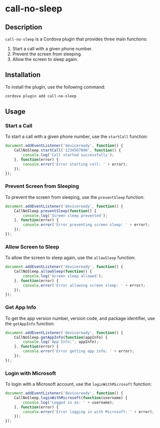 # call-no-sleep

## Description

`call-no-sleep` is a Cordova plugin that provides three main functions:
1. Start a call with a given phone number.
2. Prevent the screen from sleeping.
3. Allow the screen to sleep again.

## Installation

To install the plugin, use the following command:

```sh
cordova plugin add call-no-sleep
```

## Usage

### Start a Call

To start a call with a given phone number, use the `startCall` function:

```javascript
document.addEventListener('deviceready', function() {
    CallNoSleep.startCall('1234567890', function() {
        console.log('Call started successfully');
    }, function(error) {
        console.error('Error starting call: ' + error);
    });
});
```

### Prevent Screen from Sleeping

To prevent the screen from sleeping, use the `preventSleep` function:

```javascript
document.addEventListener('deviceready', function() {
    CallNoSleep.preventSleep(function() {
        console.log('Screen sleep prevented');
    }, function(error) {
        console.error('Error preventing screen sleep: ' + error);
    });
});
```

### Allow Screen to Sleep

To allow the screen to sleep again, use the `allowSleep` function:

```javascript
document.addEventListener('deviceready', function() {
    CallNoSleep.allowSleep(function() {
        console.log('Screen sleep allowed');
    }, function(error) {
        console.error('Error allowing screen sleep: ' + error);
    });
});
```

### Get App Info

To get the app version number, version code, and package identifier, use the `getAppInfo` function:

```javascript
document.addEventListener('deviceready', function() {
    CallNoSleep.getAppInfo(function(appInfo) {
        console.log('App Info:', appInfo);
    }, function(error) {
        console.error('Error getting app info: ' + error);
    });
});
```

### Login with Microsoft

To login with a Microsoft account, use the `loginWithMicrosoft` function:

```javascript
document.addEventListener('deviceready', function() {
    CallNoSleep.loginWithMicrosoft(function(username) {
        console.log('Logged in as: ' + username);
    }, function(error) {
        console.error('Error logging in with Microsoft: ' + error);
    });
});
```
